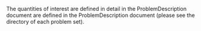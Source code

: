 The quantities of interest are defined in detail in the ProblemDescription document are defined in the ProblemDescription document (please see the directory of each problem set).